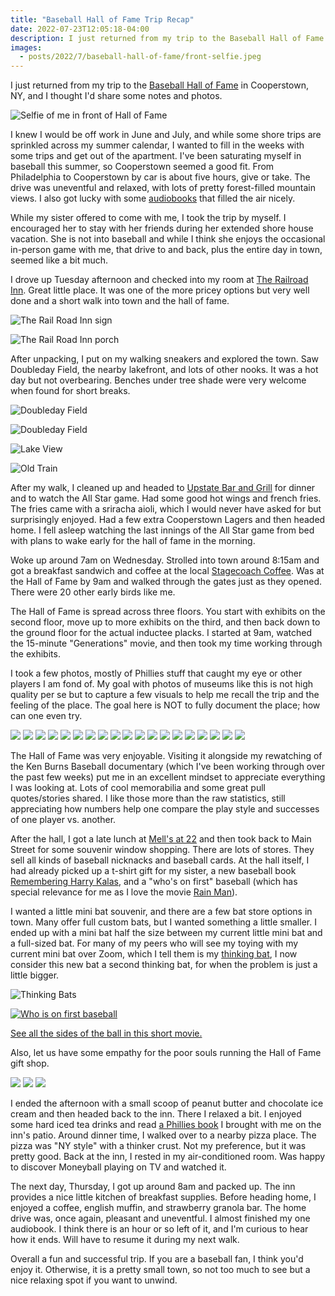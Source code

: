 ```yaml
---
title: "Baseball Hall of Fame Trip Recap"
date: 2022-07-23T12:05:18-04:00
description: I just returned from my trip to the Baseball Hall of Fame in Cooperstown, NY, and I thought I'd share some notes and photos.
images:
  - posts/2022/7/baseball-hall-of-fame/front-selfie.jpeg
---
```


I just returned from my trip to the [Baseball Hall of Fame] in Cooperstown, NY, and I thought I'd share some notes and photos.

[Baseball Hall of Fame]: https://baseballhall.org/

![Selfie of me in front of Hall of Fame](front-selfie.jpeg)

I knew I would be off work in June and July, and while some shore trips are sprinkled across my summer calendar, I wanted to fill in the weeks with some trips and get out of the apartment. I've been saturating myself in baseball this summer, so Cooperstown seemed a good fit. From Philadelphia to Cooperstown by car is about five hours, give or take. The drive was uneventful and relaxed, with lots of pretty forest-filled mountain views. I also got lucky with some [audiobooks] that filled the air nicely.

[audiobooks]: https://twitter.com/zorn/status/1548724520789352449

While my sister offered to come with me, I took the trip by myself. I encouraged her to stay with her friends during her extended shore house vacation. She is not into baseball and while I think she enjoys the occasional in-person game with me, that drive to and back, plus the entire day in town, seemed like a bit much.

I drove up Tuesday afternoon and checked into my room at [The Railroad Inn]. Great little place. It was one of the more pricey options but very well done and a short walk into town and the hall of fame.

[The Railroad Inn]: https://therailroadinn.com/

![The Rail Road Inn sign](IMG_1558.jpeg)

![The Rail Road Inn porch](IMG_1559.jpeg)

After unpacking, I put on my walking sneakers and explored the town. Saw Doubleday Field, the nearby lakefront, and lots of other nooks. It was a hot day but not overbearing. Benches under tree shade were very welcome when found for short breaks.

![Doubleday Field](IMG_1547.jpeg)

![Doubleday Field](IMG_1541.jpeg)

![Lake View](IMG_1550.jpeg)

![Old Train](IMG_1556.jpeg)

After my walk, I cleaned up and headed to [Upstate Bar and Grill](https://www.upstatebarandgrill.com/) for dinner and to watch the All Star game. Had some good hot wings and french fries. The fries came with a sriracha aioli, which I would never have asked for but surprisingly enjoyed. Had a few extra Cooperstown Lagers and then headed home. I fell asleep watching the last innings of the All Star game from bed with plans to wake early for the hall of fame in the morning.

Woke up around 7am on Wednesday. Strolled into town around 8:15am and got a breakfast sandwich and coffee at the local [Stagecoach Coffee](https://stagecoachcoffee.com). Was at the Hall of Fame by 9am and walked through the gates just as they opened. There were 20 other early birds like me.

The Hall of Fame is spread across three floors. You start with exhibits on the second floor, move up to more exhibits on the third, and then back down to the ground floor for the actual inductee placks. I started at 9am, watched the 15-minute "Generations" movie, and then took my time working through the exhibits.

I took a few photos, mostly of Phillies stuff that caught my eye or other players I am fond of. My goal with photos of museums like this is not high quality per se but to capture a few visuals to help me recall the trip and the feeling of the place. The goal here is NOT to fully document the place; how can one even try.

![](IMG_1573.jpeg)
![](IMG_1597.jpeg)
![](IMG_1605.jpeg)
![](IMG_1607.jpeg)
![](IMG_1610.jpeg)
![](IMG_1616.jpeg)
![](IMG_1617.jpeg)
![](IMG_1620.jpeg)
![](IMG_1622.jpeg)
![](IMG_1623.jpeg)
![](IMG_1665.jpeg)
![](IMG_1644.jpeg)
![](IMG_1631.jpeg)
![](IMG_1636.jpeg)
![](IMG_1646.jpeg)
![](IMG_1650.jpeg)
![](IMG_1651.jpeg)
![](IMG_1658.jpeg)
![](IMG_1664.jpeg)

The Hall of Fame was very enjoyable. Visiting it alongside my rewatching of the Ken Burns Baseball documentary (which I've been working through over the past few weeks) put me in an excellent mindset to appreciate everything I was looking at. Lots of cool memorabilia and some great pull quotes/stories shared. I like those more than the raw statistics, still appreciating how numbers help one compare the play style and successes of one player vs. another.

After the hall, I got a late lunch at [Mell's at 22](https://www.melsat22.com) and then took back to Main Street for some souvenir window shopping. There are lots of stores. They sell all kinds of baseball nicknacks and baseball cards. At the hall itself, I had already picked up a t-shirt gift for my sister, a new baseball book [Remembering Harry Kalas], and a "who's on first" baseball (which has special relevance for me as I love the movie [Rain Man](https://www.youtube.com/watch?v=Lz-ihW8RXSM)).

I wanted a little mini bat souvenir, and there are a few bat store options in town. Many offer full custom bats, but I wanted something a little smaller. I ended up with a mini bat half the size between my current little mini bat and a full-sized bat. For many of my peers who will see my toying with my current mini bat over Zoom, which I tell them is my [thinking bat](https://youtu.be/qZ7FrRs9rs8?t=66), I now consider this new bat a second thinking bat, for when the problem is just a little bigger.

[Remembering Harry Kalas]: https://shop.baseballhall.org/remembering-harry-kalas/

![Thinking Bats](thinking-bats.jpeg)

[![Who is on first baseball](who-is-on-first-ball.png)](who-is-on-first-ball.mov)

[See all the sides of the ball in this short movie.](who-is-on-first-ball.mov)

Also, let us have some empathy for the poor souls running the Hall of Fame gift shop.

![](no-fun-1.jpeg)
![](no-fun-2.jpeg)
![](no-fun-3.jpeg)

I ended the afternoon with a small scoop of peanut butter and chocolate ice cream and then headed back to the inn. There I relaxed a bit. I enjoyed some hard iced tea drinks and read [a Phillies book](https://twitter.com/zorn/status/1549896657512407040) I brought with me on the inn's patio. Around dinner time, I walked over to a nearby pizza place. The pizza was "NY style" with a thinker crust. Not my preference, but it was pretty good. Back at the inn, I rested in my air-conditioned room. Was happy to discover Moneyball playing on TV and watched it.

The next day, Thursday, I got up around 8am and packed up. The inn provides a nice little kitchen of breakfast supplies. Before heading home, I enjoyed a coffee, english muffin, and strawberry granola bar. The home drive was, once again, pleasant and uneventful. I almost finished my one audiobook. I think there is an hour or so left of it, and I'm curious to hear how it ends. Will have to resume it during my next walk.

Overall a fun and successful trip. If you are a baseball fan, I think you'd enjoy it. Otherwise, it is a pretty small town, so not too much to see but a nice relaxing spot if you want to unwind.
